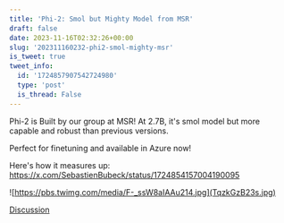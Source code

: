 ```yaml
---
title: 'Phi-2: Smol but Mighty Model from MSR'
draft: false
date: 2023-11-16T02:32:26+00:00
slug: '202311160232-phi2-smol-mighty-msr'
is_tweet: true
tweet_info:
  id: '1724857907542724980'
  type: 'post'
  is_thread: False
---
```




Phi-2 is Built by our group at MSR! At 2.7B, it's smol model but more capable and robust than previous versions. 

Perfect for finetuning and available in Azure now!

Here's how it measures up: <https://x.com/SebastienBubeck/status/1724854157004190095> 

![https://pbs.twimg.com/media/F-_ssW8aIAAu214.jpg](TqzkGzB23s.jpg)

[Discussion](https://x.com/sytelus/status/1724857907542724980)
